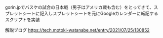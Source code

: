 gorin.jpでバスケの試合の日本戦（男子はアメリカ戦も含む）をとってきて、スプレットシートに記入しスプレットシートを元にGoogleカレンダーに転記するスクリプトを実装

解説ブログ https://tech.motoki-watanabe.net/entry/2021/07/25/130852
